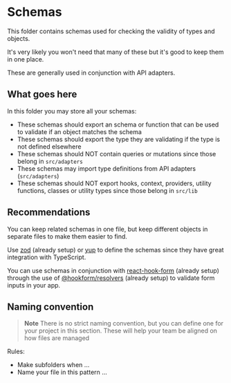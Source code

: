 # Schemas

This folder contains schemas used for checking the validity of types and objects.

It's very likely you won't need that many of these but it's good to keep them in one place.

These are generally used in conjunction with API adapters.

## What goes here

In this folder you may store all your schemas:

- These schemas should export an schema or function that can be used to validate if an object matches the schema
- These schemas should export the type they are validating if the type is not defined elsewhere
- These schemas should NOT contain queries or mutations since those belong in `src/adapters`
- These schemas may import type definitions from API adapters (`src/adapters`)
- These schemas should NOT export hooks, context, providers, utility functions, classes or utility types since those belong in `src/lib`

## Recommendations

You can keep related schemas in one file, but keep different objects in separate files to make them easier to find.

Use [zod](https://zod.dev/) (already setup) or [yup](https://www.npmjs.com/package/yup) to define the schemas since they have great integration with TypeScript.

You can use schemas in conjunction with [react-hook-form](https://react-hook-form.com/docs/useform) (already setup) through the use of [@hookform/resolvers](https://www.npmjs.com/package/@hookform/resolvers#zod) (already setup) to validate form inputs in your app.

## Naming convention

> **Note**
> There is no strict naming convention, but you can define one for your project in this section.
> These will help your team be aligned on how files are managed

Rules:

- Make subfolders when ...
- Name your file in this pattern ...
